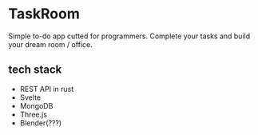 # TaskRoom

Simple to-do app cutted for programmers. Complete your tasks and build your dream room / office.

## tech stack

- REST API in rust
- Svelte
- MongoDB
- Three.js
- Blender(???)
